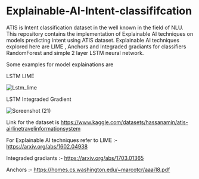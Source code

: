 # Explainable-AI-Intent-classififcation

ATIS is Intent classification dataset in the well known in the field of NLU. This repository contains the implementation of Explainable AI techniques on models predicting intent using ATIS dataset. Explainable AI techniques explored here are LIME , Anchors and Integraded gradiants for classifiers RandomForest and simple 2 layer LSTM neural network.

Some examples for model explainations are

LSTM LIME 

![Lstm_lime](https://user-images.githubusercontent.com/111698962/195169427-9f01efb8-c51a-4b4e-80e9-a4e6c02d409f.png)


LSTM Integraded Gradient 

![Screenshot (21)](https://user-images.githubusercontent.com/111698962/195169764-91470d30-447f-4d5b-8dab-1d69d6723095.png)
 
Link for the dataset is https://www.kaggle.com/datasets/hassanamin/atis-airlinetravelinformationsystem

For Explainable AI techniques refer to
LIME :- https://arxiv.org/abs/1602.04938

Integraded gradiants :- https://arxiv.org/abs/1703.01365

Anchors :- https://homes.cs.washington.edu/~marcotcr/aaai18.pdf
